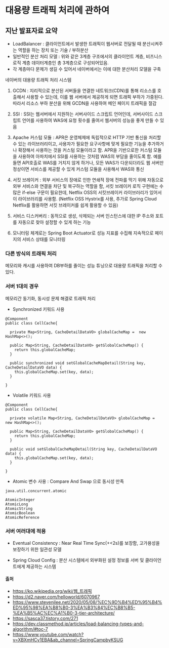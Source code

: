 # 대용량 트래픽 처리에 관하여

## 지난 발표자료 요약

- LoadBalancer : 클라이언트에서 발생한 트래픽이 웹서버로 전달될 때 분산시켜주는 역할을 하는 장치 또는 기술 / 부하분산
- 일반적인 분산 처리 모델 : 위와 같은 3계층 구조에서의 클라이언트 계층, 비즈니스 로직 계층 데이터계층인 총 3계층으로 구성되어있음.
- 각 계층마다 문제가 생길 수 있어서 네이버에서는 이에 대한 분산처리 모델을 구축

네이버의 대용량 트래픽 처리 시스템

1. GCDN : 지리적으로 분산된 서버들을 연결한 네트워크(CDN)를 통해 리소스를 호출해서 사용할 수 있는데, 이를 웹 서버에서 제공하게 되면 트래픽 부하가 가중된다. 따라서 리소스 부하 분산을 위해 GCDN을 사용하여 메인 페이지 트래픽을 절감

2. SSI : SSI는 웹서버에서 지원하는 서버사이드 스크립트 언어인데, 서버사이드 스크립트 언어를 사용하여 WAS에 요청 횟수를 줄여서 웹서버의 성능을 좋게 만들 수 있음

3. Apache 커스텀 모듈 : APR은 운영체제에 독립적으로 HTTP 기반 통신을 처리할 수 있는 라이브러리이고, 사용자가 필요한 요구사항에 맞게 필요한 기능을 추가하거나 확장해서 사용하는 것을 커스텀 모듈이라고 함. APR을 기반으로한 커스텀 모듈을 사용하여 아파치에서 SSI를 사용하는 것처럼 WAS의 부담을 줄이도록 함. 예를 들면 API호출로 WAS를 거치지 않게 하거나, 모든 WAS가 다운되더라도 웹 서버만 정상이면 서비스를 제공할 수 있게 커스텀 모듈을 사용해서 WAS와 통신

4. 서킷 브레이커 : 외부 서비스의 장애로 인한 연쇄적 장애 전파를 막기 위해 자동으로 외부 서비스와 연결을 차단 및 복구하는 역할을 함, 서킷 브레이커 로직 구현에는 수많은 if-else 구문이 필요한데, Netflix OSS의 서킷브레이커 라이브러리가 있어서 이 라이브러리를 사용함. (Netflix OSS Hystrix를 사용, 추가로 Spring Cloud Netflix를 활용하면 서킷 브레이커를 쉽게 활용할 수 있음)

5. 서비스 디스커버리 : 동적으로 생성, 삭제되는 서버 인스턴스에 대한 IP 주소와 포트를 자동으로 찾아 설정할 수 있게 하는 기능

6. 모니터링 체계로는 Spring Boot Actuator로 성능 지표를 수집해 지속적으로 페이지의 서비스 상태를 모니터링

### 다른 방식의 트래픽 처리

메모리와 캐시를 사용하여 DB부하를 줄이는 성능 튜닝으로 대용량 트래픽을 처리할 수 있다.

### 서버 1대의 경우

메모리간 동기화, 동시성 문제 해결로 트래픽 처리

- Synchronized 키워드 사용

```
@Component
public class CellCache{

  private Map<String, CacheDetailDataVO> globalCacheMap =  new HashMap<>();

  public Map<String, CacheDetailDataVO> getGlobalCacheMap() {
    return this.globalCacheMap;
  }

  public synchronized void setGlobalCacheMapDetail(String key, CacheDetailDataVO data) {
    this.globalCacheMap.set(key, data);
  }

}
```

- Volatile 키워드 사용

```
@Component
public class CellCache{

  private volatile Map<String, CacheDetailDataVO> globalCacheMap =  new HashMap<>();

  public Map<String, CacheDetailDataVO> getGlobalCacheMap() {
    return this.globalCacheMap;
  }

  public void setGlobalCacheMapDetail(String key, CacheDetailDataVO data) {
    this.globalCacheMap.set(key, data);
  }

}
```

- Atomic 변수 사용
  : Compare And Swap 으로 동시성 만족

```
java.util.concurrent.atomic

AtomicInteger
AtomicLong
AtomicString
AtomicBoolean
AtomicReference
```

### 서버 여러대에 적용

- Eventual Consistency
  : Near Real Time Sync(+<2s)를 보장함, 고가용성을 보장하기 위한 일관성 모델

- Spring Cloud Config
  : 분산 시스템에서 외부화된 설정 정보를 서버 및 클라이언트에게 제공하는 시스템

#### 출처

- https://ko.wikipedia.org/wiki/웹_트래픽
- https://d2.naver.com/helloworld/6070967
- https://www.stevenjlee.net/2020/05/08/%EC%9D%B4%ED%95%B4%ED%95%98%EA%B8%B0-3%EA%B3%84%EC%B8%B5-%EA%B5%AC%EC%A1%B0-3-tier-architecture/
- https://sasca37.tistory.com/271
- https://dev.classmethod.jp/articles/load-balancing-types-and-algorithm/#toc-7
- https://www.youtube.com/watch?v=XBXmHCy1EBA&ab_channel=SpringCampbyKSUG
